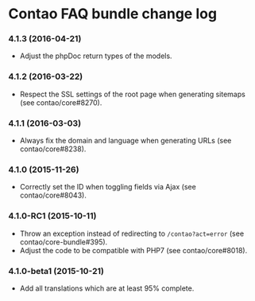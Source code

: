 # Contao FAQ bundle change log

### 4.1.3 (2016-04-21)

 * Adjust the phpDoc return types of the models.

### 4.1.2 (2016-03-22)

 * Respect the SSL settings of the root page when generating sitemaps (see contao/core#8270).

### 4.1.1 (2016-03-03)

 * Always fix the domain and language when generating URLs (see contao/core#8238).

### 4.1.0 (2015-11-26)

 * Correctly set the ID when toggling fields via Ajax (see contao/core#8043).

### 4.1.0-RC1 (2015-10-11)

 * Throw an exception instead of redirecting to `/contao?act=error` (see contao/core-bundle#395).
 * Adjust the code to be compatible with PHP7 (see contao/core#8018).

### 4.1.0-beta1 (2015-10-21)

 * Add all translations which are at least 95% complete.

